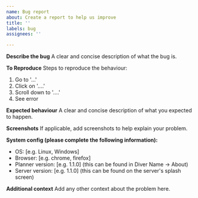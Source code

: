 ```yaml
---
name: Bug report
about: Create a report to help us improve
title: ''
labels: bug
assignees: ''

---
```


**Describe the bug**
A clear and concise description of what the bug is.

**To Reproduce**
Steps to reproduce the behaviour:
1. Go to '...'
2. Click on '....'
3. Scroll down to '....'
4. See error

**Expected behaviour**
A clear and concise description of what you expected to happen.

**Screenshots**
If applicable, add screenshots to help explain your problem.

**System config (please complete the following information):**
 - OS: [e.g. Linux, Windows]
 - Browser: [e.g. chrome, firefox]
 - Planner version: [e.g. 1.1.0] (this can be found in Diver Name -> About)
 - Server version: [e.g. 1.1.0] (this can be found on the server's splash screen)

**Additional context**
Add any other context about the problem here.
